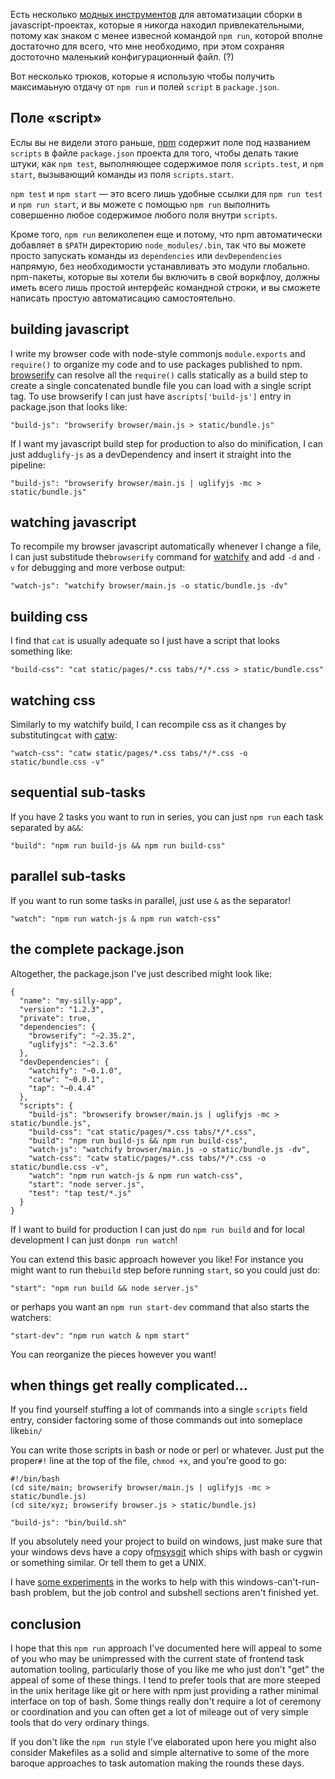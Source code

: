 Есть несколько [модных инструментов][1] для автоматизации сборки 
в javascript-проектах, которые я никогда находил привлекательными, потому как
знаком с менее извесной командой `npm run`, которой вполне достаточно для всего,
что мне необходимо, при этом сохраняя достоточно маленький конфигурационный файл. (?)

Вот несколько трюков, которые я использую чтобы получить максимаьную отдачу от 
`npm run` и полей `script` в `package.json`.

## Поле «script»

Еслы вы не видели этого раньше, [npm][2] содержит поле под названием `scripts`
в файле `package.json` проекта для того, чтобы делать такие штуки, как `npm test`,
выполняющее содержимое поля `scripts.test`, и `npm start`, вызывающий команды
из поля `scripts.start`.

`npm test` и `npm start` — это всего лишь удобные ссылки для `npm run test` и
`npm run start`, и вы можете с помощью `npm run` выполнить совершенно любое
содержимое любого поля внутри `scripts`.

Кроме того, `npm run` великолепен еще и потому, что npm автоматически добавляет
в `$PATH` директорию `node_modules/.bin`, так что вы можете просто запускать
команды из `dependencies` или `devDependencies` напрямую, без необходимости
устанавливать это модули глобально. npm-пакеты, которые вы хотели бы включить
в свой воркфлоу, должны иметь всего лишь простой интерфейс командной строки, и
вы сможете написать простую автоматисацию самостоятельно.

## building javascript

I write my browser code with node-style commonjs `module.exports` and 
`require()` to organize my code and to use packages published to npm. 
[browserify][3] can resolve all the `require()` calls statically as a build
step to create a single concatenated bundle file you can load with a single 
script tag. To use browserify I can just have a`scripts['build-js']` entry in
package.json that looks like:

    "build-js": "browserify browser/main.js > static/bundle.js"

If I want my javascript build step for production to also do minification, I
can just add`uglify-js` as a devDependency and insert it straight into the
pipeline:

    "build-js": "browserify browser/main.js | uglifyjs -mc > static/bundle.js"

## watching javascript

To recompile my browser javascript automatically whenever I change a file, I
can just substitude the`browserify` command for [watchify][4] and add `-d` and
`-v` for debugging and more verbose output:

    "watch-js": "watchify browser/main.js -o static/bundle.js -dv"

## building css

I find that `cat` is usually adequate so I just have a script that looks
something like:

    "build-css": "cat static/pages/*.css tabs/*/*.css > static/bundle.css"

## watching css

Similarly to my watchify build, I can recompile css as it changes by
substituting`cat` with [catw][5]:

    "watch-css": "catw static/pages/*.css tabs/*/*.css -o static/bundle.css -v"

## sequential sub-tasks

If you have 2 tasks you want to run in series, you can just `npm run` each task
separated by a`&&`: 

    "build": "npm run build-js && npm run build-css"

## parallel sub-tasks

If you want to run some tasks in parallel, just use `&` as the separator!

    "watch": "npm run watch-js & npm run watch-css"

## the complete package.json

Altogether, the package.json I've just described might look like:

    {
      "name": "my-silly-app",
      "version": "1.2.3",
      "private": true,
      "dependencies": {
        "browserify": "~2.35.2",
        "uglifyjs": "~2.3.6"
      },
      "devDependencies": {
        "watchify": "~0.1.0",
        "catw": "~0.0.1",
        "tap": "~0.4.4"
      },
      "scripts": {
        "build-js": "browserify browser/main.js | uglifyjs -mc > static/bundle.js",
        "build-css": "cat static/pages/*.css tabs/*/*.css",
        "build": "npm run build-js && npm run build-css",
        "watch-js": "watchify browser/main.js -o static/bundle.js -dv",
        "watch-css": "catw static/pages/*.css tabs/*/*.css -o static/bundle.css -v",
        "watch": "npm run watch-js & npm run watch-css",
        "start": "node server.js",
        "test": "tap test/*.js"
      }
    }

If I want to build for production I can just do `npm run build` and for local
development I can just do`npm run watch`!

You can extend this basic approach however you like! For instance you might
want to run the`build` step before running `start`, so you could just do:

    "start": "npm run build && node server.js"

or perhaps you want an `npm run start-dev` command that also starts the
watchers:

    "start-dev": "npm run watch & npm start"

You can reorganize the pieces however you want!

## when things get really complicated...

If you find yourself stuffing a lot of commands into a single `scripts` field
entry, consider factoring some of those commands out into someplace like`bin/`

You can write those scripts in bash or node or perl or whatever. Just put the
proper`#!` line at the top of the file, `chmod +x`, and you're good to go:

    #!/bin/bash
    (cd site/main; browserify browser/main.js | uglifyjs -mc > static/bundle.js)
    (cd site/xyz; browserify browser.js > static/bundle.js)

    "build-js": "bin/build.sh"

If you absolutely need your project to build on windows, just make sure that
your windows devs have a copy of[msysgit][6] which ships with bash or cygwin or
something similar. Or tell them to get a UNIX.

I have [some experiments][7] in the works to help with this windows-can't-run-
bash problem, but the job control and subshell sections aren't finished yet.

## conclusion

I hope that this `npm run` approach I've documented here will appeal to some of
you who may be unimpressed with the current state of frontend task automation 
tooling, particularly those of you like me who just don't "get" the appeal of 
some of these things. I tend to prefer tools that are more steeped in the unix 
heritage like git or here with npm just providing a rather minimal interface on 
top of bash. Some things really don't require a lot of ceremony or coordination 
and you can often get a lot of mileage out of very simple tools that do very 
ordinary things.

If you don't like the `npm run` style I've elaborated upon here you might also
consider Makefiles as a solid and simple alternative to some of the more baroque
approaches to task automation making the rounds these days.

 [1]: http://gruntjs.com/
 [2]: https://npmjs.org
 [3]: http://browserify.org
 [4]: https://npmjs.org/package/watchify
 [5]: https://npmjs.org/package/catw
 [6]: https://github.com/msysgit/msysgit#the-build-environment
 [7]: https://npmjs.org/package/bashful